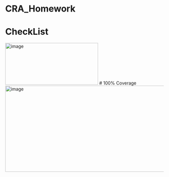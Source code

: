 # CRA_Homework
# CheckList
<img width="295" height="133" alt="image" src="https://github.com/user-attachments/assets/b60fbe9b-5170-43d6-bcfc-a6e8912aa4a1" />
# 100% Coverage
<img width="612" height="274" alt="image" src="https://github.com/user-attachments/assets/f3e9bf2a-ea9a-4c68-8355-3257893315fb" />
